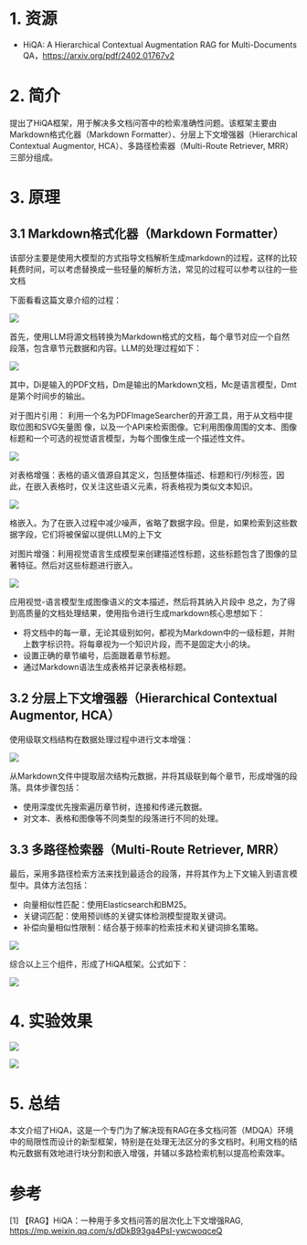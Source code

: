 # 1. 资源

- HiQA: A Hierarchical Contextual Augmentation RAG for Multi-Documents QA，https://arxiv.org/pdf/2402.01767v2

# 2. 简介

提出了HiQA框架，用于解决多文档问答中的检索准确性问题。该框架主要由Markdown格式化器（Markdown Formatter）、分层上下文增强器（Hierarchical Contextual Augmentor, HCA）、多路径检索器（Multi-Route Retriever, MRR）三部分组成。

# 3. 原理
## 3.1 Markdown格式化器（Markdown Formatter）
该部分主要是使用大模型的方式指导文档解析生成markdown的过程，这样的比较耗费时间，可以考虑替换成一些轻量的解析方法，常见的过程可以参考以往的一些文档

下面看看这篇文章介绍的过程：

![](.08_HiQA层次检索_images/文章拆解过程.png)

首先，使用LLM将源文档转换为Markdown格式的文档，每个章节对应一个自然段落，包含章节元数据和内容。LLM的处理过程如下：

![](.08_HiQA层次检索_images/公式.png)

其中，Di是输入的PDF文档，Dm是输出的Markdown文档，Mc是语言模型，Dmt是第个时间步的输出。

对于图片引用： 利用一个名为PDFImageSearcher的开源工具，用于从文档中提取位图和SVG矢量图 像，以及一个API来检索图像。它利用图像周围的文本、图像标题和一个可选的视觉语言模型，为每个图像生成一个描述性文件。

![](.08_HiQA层次检索_images/图片.png)

对表格增强：表格的语义值源自其定义，包括整体描述、标题和行/列标签，因此，在嵌入表格时，仅关注这些语义元素，将表格视为类似文本知识。

![](.08_HiQA层次检索_images/表格.png)

格嵌入。为了在嵌入过程中减少噪声，省略了数据字段。但是，如果检索到这些数据字段，它们将被保留以提供LLM的上下文

对图片增强：利用视觉语言生成模型来创建描述性标题，这些标题包含了图像的显著特征。然后对这些标题进行嵌入。

![](.08_HiQA层次检索_images/图片增强.png)

应用视觉-语言模型生成图像语义的文本描述，然后将其纳入片段中
总之，为了得到高质量的文档处理结果，使用指令进行生成markdown核心思想如下：

- 将文档中的每一章，无论其级别如何，都视为Markdown中的一级标题，并附上数字标识符。将每章视为一个知识片段，而不是固定大小的块。
- 设置正确的章节编号，后面跟着章节标题。
- 通过Markdown语法生成表格并记录表格标题。

## 3.2 分层上下文增强器（Hierarchical Contextual Augmentor, HCA）

使用级联文档结构在数据处理过程中进行文本增强：

![](.08_HiQA层次检索_images/文档树.png)

从Markdown文件中提取层次结构元数据，并将其级联到每个章节，形成增强的段落。具体步骤包括：

- 使用深度优先搜索遍历章节树，连接和传递元数据。
- 对文本、表格和图像等不同类型的段落进行不同的处理。

## 3.3 多路径检索器（Multi-Route Retriever, MRR）
最后，采用多路径检索方法来找到最适合的段落，并将其作为上下文输入到语言模型中。具体方法包括：

- 向量相似性匹配：使用Elasticsearch和BM25。
- 关键词匹配：使用预训练的关键实体检测模型提取关键词。
- 补偿向量相似性限制：结合基于频率的检索技术和关键词排名策略。

![](.08_HiQA层次检索_images/检索流程.png)

综合以上三个组件，形成了HiQA框架。公式如下：

![](.08_HiQA层次检索_images/公式2.png)

# 4. 实验效果

![](.08_HiQA层次检索_images/效果1.png)

![](.08_HiQA层次检索_images/效果2.png)

# 5. 总结

本文介绍了HiQA，这是一个专门为了解决现有RAG在多文档问答（MDQA）环境中的局限性而设计的新型框架，特别是在处理无法区分的多文档时。利用文档的结构元数据有效地进行块分割和嵌入增强，并辅以多路检索机制以提高检索效率。

# 参考

[1] 【RAG】HiQA：一种用于多文档问答的层次化上下文增强RAG, https://mp.weixin.qq.com/s/dDkB93ga4PsI-ywcwoqceQ